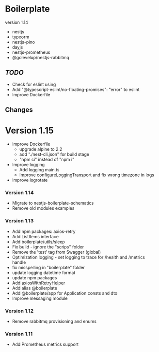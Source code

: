 # Boilerplate 
version 1.14

* nestjs
* typeorm
* nestjs-pino
* dayjs
* nestjs-prometheus
* @golevelup/nestjs-rabbitmq


## *TODO*
* Check for eslint using
* Add "@typescript-eslint/no-floating-promises": "error" to eslint
* Improve Dockerfile


## Changes
# Version 1.15
* Improve Dockerfile
  *  upgrade alpine to 2.2
  *  add "./nest-cli.json" for build stage
  *  "npm ci" instead of "npm i"
* Improve logging 
  * Add logging main.ts
  * Improve configureLoggingTransport and fix wrong timezone in logs
* Improve logrotate

### Version 1.14
* Migrate to nestjs-boilerplate-schematics
* Remove old modules examples

### Version 1.13
* Add npm packages: axios-retry
* Add ListItems interface
* Add boilerplate/utils/sleep
* Fix build - ignore the "scrips" folder
* Remove the 'test' tag from Swagger (global)
* Optimization logging - set logging to trace for /health and /metrics handle
* fix misspelling in "boilerplate" folder
* update logging datetime format
* update npm packages
* Add axiosWithRetryHelper
* Add alias @boilerplate
* Add @boilerplate/app for Application consts and dto
* Improve messaging module

### Version 1.12
* Remove rabbitmq provisioning and enums
 
### Version 1.11
* Add Prometheus metrics support
